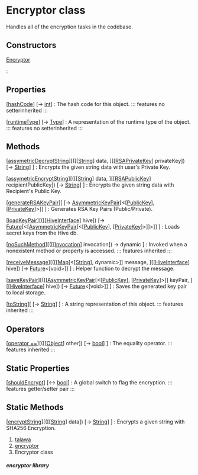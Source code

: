 
<div>

# Encryptor class

</div>


Handles all of the encryption tasks in the codebase.



## Constructors

[Encryptor](../utils_encryptor/Encryptor/Encryptor.md)

:   



## Properties

[[hashCode](https://api.flutter.dev/flutter/dart-core/Object/hashCode.html)] [→ [int](https://api.flutter.dev/flutter/dart-core/int-class.html)]
:   The hash code for this object.
    ::: features
    no setterinherited
    :::

[[runtimeType](https://api.flutter.dev/flutter/dart-core/Object/runtimeType.html)] [→ [Type](https://api.flutter.dev/flutter/dart-core/Type-class.html)]
:   A representation of the runtime type of the object.
    ::: features
    no setterinherited
    :::



## Methods

[[assymetricDecryptString](../utils_encryptor/Encryptor/assymetricDecryptString.md)][([[[String](https://api.flutter.dev/flutter/dart-core/String-class.md)] data, ][[[RSAPrivateKey](https://pub.dev/documentation/pointycastle/3.9.1/pointycastle/RSAPrivateKey-class.html)] privateKey]) [→ [String](https://api.flutter.dev/flutter/dart-core/String-class.html)] ]
:   Encrypts the given string data with user\'s Private Key.

[[assymetricEncryptString](../utils_encryptor/Encryptor/assymetricEncryptString.md)][([[[String](https://api.flutter.dev/flutter/dart-core/String-class.md)] data, ][[[RSAPublicKey](https://pub.dev/documentation/pointycastle/3.9.1/pointycastle/RSAPublicKey-class.html)] recipientPublicKey]) [→ [String](https://api.flutter.dev/flutter/dart-core/String-class.html)] ]
:   Encrypts the given string data with Recipient\'s Public Key.

[[generateRSAKeyPair](../utils_encryptor/Encryptor/generateRSAKeyPair.md)][ [→ [AsymmetricKeyPair](https://pub.dev/documentation/pointycastle/3.9.1/pointycastle/AsymmetricKeyPair-class.html)[\<[[PublicKey](https://pub.dev/documentation/pointycastle/3.9.1/pointycastle/PublicKey-class.html)], [[PrivateKey](https://pub.dev/documentation/pointycastle/3.9.1/pointycastle/PrivateKey-class.html)]\>]] ]
:   Generates RSA Key Pairs (Public/Private).

[[loadKeyPair](../utils_encryptor/Encryptor/loadKeyPair.md)][([[[HiveInterface](https://pub.dev/documentation/hive/2.2.3/hive/HiveInterface-class.md)] hive]) [→ [Future](https://api.flutter.dev/flutter/dart-core/Future-class.html)[\<[[AsymmetricKeyPair](https://pub.dev/documentation/pointycastle/3.9.1/pointycastle/AsymmetricKeyPair-class.html)[\<[[PublicKey](https://pub.dev/documentation/pointycastle/3.9.1/pointycastle/PublicKey-class.html)], [[PrivateKey](https://pub.dev/documentation/pointycastle/3.9.1/pointycastle/PrivateKey-class.html)]\>]]\>]] ]
:   Loads secret keys from the Hive db.

[[noSuchMethod](https://api.flutter.dev/flutter/dart-core/Object/noSuchMethod.html)][([[[Invocation](https://api.flutter.dev/flutter/dart-core/Invocation-class.md)] invocation]) → dynamic ]
:   Invoked when a nonexistent method or property is accessed.
    ::: features
    inherited
    :::

[[receiveMessage](../utils_encryptor/Encryptor/receiveMessage.md)][([[[Map](https://api.flutter.dev/flutter/dart-core/Map-class.md)[\<[[String](https://api.flutter.dev/flutter/dart-core/String-class.html)], dynamic\>]] message, ][[[HiveInterface](https://pub.dev/documentation/hive/2.2.3/hive/HiveInterface-class.html)] hive]) [→ [Future](https://api.flutter.dev/flutter/dart-core/Future-class.html)\<[void\>]] ]
:   Helper function to decrypt the message.

[[saveKeyPair](../utils_encryptor/Encryptor/saveKeyPair.md)][([[[AsymmetricKeyPair](https://pub.dev/documentation/pointycastle/3.9.1/pointycastle/AsymmetricKeyPair-class.md)[\<[[PublicKey](https://pub.dev/documentation/pointycastle/3.9.1/pointycastle/PublicKey-class.html)], [[PrivateKey](https://pub.dev/documentation/pointycastle/3.9.1/pointycastle/PrivateKey-class.html)]\>]] keyPair, ][[[HiveInterface](https://pub.dev/documentation/hive/2.2.3/hive/HiveInterface-class.html)] hive]) [→ [Future](https://api.flutter.dev/flutter/dart-core/Future-class.html)\<[void\>]] ]
:   Saves the generated key pair to local storage.

[[toString](https://api.flutter.dev/flutter/dart-core/Object/toString.html)][ [→ [String](https://api.flutter.dev/flutter/dart-core/String-class.html)] ]
:   A string representation of this object.
    ::: features
    inherited
    :::



## Operators

[[operator ==](https://api.flutter.dev/flutter/dart-core/Object/operator_equals.html)][([[[Object](https://api.flutter.dev/flutter/dart-core/Object-class.md)] other]) [→ [bool](https://api.flutter.dev/flutter/dart-core/bool-class.html)] ]
:   The equality operator.
    ::: features
    inherited
    :::



## Static Properties

[[shouldEncrypt](../utils_encryptor/Encryptor/shouldEncrypt.md)] [↔ [bool](https://api.flutter.dev/flutter/dart-core/bool-class.html)]
:   A global switch to flag the encryption.
    ::: features
    getter/setter pair
    :::



## Static Methods

[[encryptString](../utils_encryptor/Encryptor/encryptString.md)][([[[String](https://api.flutter.dev/flutter/dart-core/String-class.md)] data]) [→ [String](https://api.flutter.dev/flutter/dart-core/String-class.html)] ]
:   Encrypts a given string with SHA256 Encryption.







1.  [talawa](../index.md)
2.  [encryptor](../utils_encryptor/)
3.  Encryptor class

##### encryptor library







